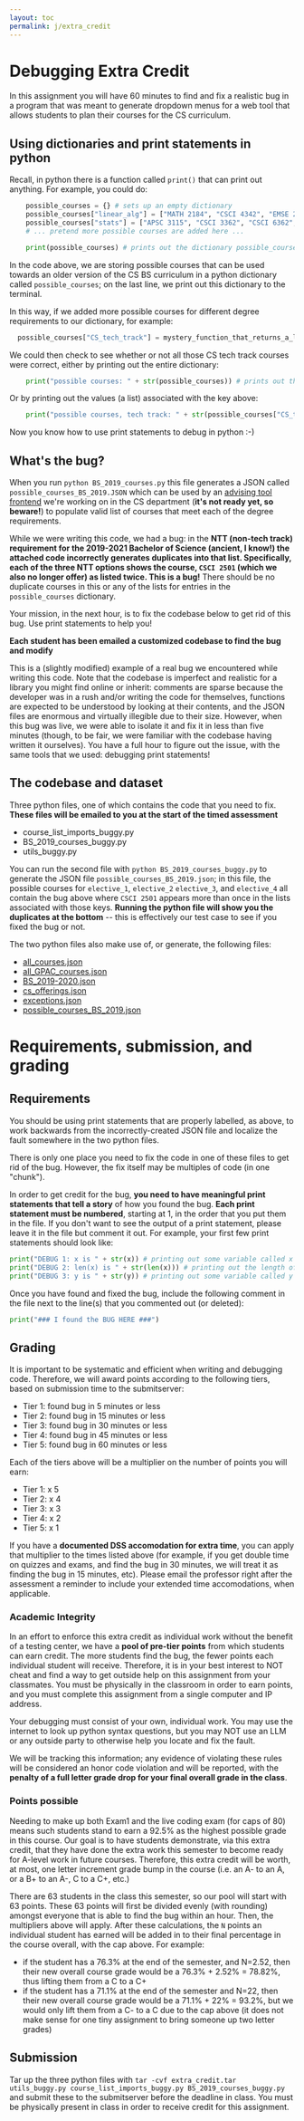 ```yaml
---
layout: toc
permalink: j/extra_credit
---
```


# Debugging Extra Credit

In this assignment you will have 60 minutes to find and fix a realistic bug in a program that was meant to generate dropdown menus for a web tool that allows students to plan their courses for the CS curriculum.

## Using dictionaries and print statements in python 

Recall, in python there is a function called `print()` that can print out anything. For example, you could do:

```python
    possible_courses = {} # sets up an empty dictionary
    possible_courses["linear_alg"] = ["MATH 2184", "CSCI 4342", "EMSE 2705"]
    possible_courses["stats"] = ["APSC 3115", "CSCI 3362", "CSCI 6362", "CSCI 4341", "STAT 4157"]
    # ... pretend more possible courses are added here ...

    print(possible_courses) # prints out the dictionary possible_courses
```

In the code above, we are storing possible courses that can be used towards an older version of the CS BS curriculum in a python dictionary called `possible_courses`; on the last line, we print out this dictionary to the terminal.

In this way, if we added more possible courses for different degree requirements to our dictionary, for example:

```python
  possible_courses["CS_tech_track"] = mystery_function_that_returns_a_list()
```

We could then check to see whether or not all those CS tech track courses were correct, either by printing out the entire dictionary:
```python
    print("possible courses: " + str(possible_courses)) # prints out the dictionary possible_courses
```

Or by printing out the values (a list) associated with the key above:
```python
    print("possible courses, tech track: " + str(possible_courses["CS_tech_track"])) # prints out the dictionary entry for CS_tech_track in possible_courses
```

Now you know how to use print statements to debug in python :-)

## What's the bug?

When you run `python BS_2019_courses.py` this file generates a JSON called `possible_courses_BS_2019.JSON` which can be used by an [advising tool frontend](https://faculty.cs.gwu.edu/goldfrank/advisingtool/) we're working on in the CS department (**it's not ready yet, so beware!**) to populate valid list of courses that meet each of the degree requirements. 

While we were writing this code, we had a bug: in the **NTT (non-tech track) requirement for the 2019-2021 Bachelor of Science (ancient, I know!) the attached code incorrectly generates duplicates into that list. Specifically, each of the three NTT options shows the course, `CSCI 2501` (which we also no longer offer) as listed twice. This is a bug!** There should be no duplicate courses in this or any of the lists for entries in the `possible_courses` dictionary.

Your mission, in the next hour, is to fix the codebase below to get rid of this bug. Use print statements to help you!

**Each student has been emailed a customized codebase to find the bug and modify** 

This is a (slightly modified) example of a real bug we encountered while writing this code. Note that the codebase is imperfect and realistic for a library you might find online or inherit: comments are sparse because the developer was in a rush and/or writing the code for themselves, functions are expected to be understood by looking at their contents, and the JSON files are enormous and virtually illegible due to their size. However, when this bug was live, we were able to isolate it and fix it in less than five minutes (though, to be fair, we were familiar with the codebase having written it ourselves). You have a full hour to figure out the issue, with the same tools that we used: debugging print statements!

## The codebase and dataset

Three python files, one of which contains the code that you need to fix. **These files will be emailed to you at the start of the timed assessment**
* course_list_imports_buggy.py
* BS_2019_courses_buggy.py
* utils_buggy.py

You can run the second file with `python BS_2019_courses_buggy.py` to generate the JSON file `possible_courses_BS_2019.json`; in this file, the possible courses for `elective_1`, `elective_2` `elective_3`, and `elective_4` all contain the bug above where `CSCI 2501` appears more than once in the lists associated with those keys. **Running the python file will show you the duplicates at the bottom** -- this is effectively our test case to see if you fixed the bug or not.

The two python files also make use of, or generate, the following files:
* [all_courses.json](./all_courses.json) 
* [all_GPAC_courses.json](./all_GPAC_courses.json) 
* [BS_2019-2020.json](./BS_2019-2020.json) 
* [cs_offerings.json](./cs_offerings.json) 
* [exceptions.json](./exceptions.json) 
* [possible_courses_BS_2019.json](./possible_courses_BS_2019.json) 


# Requirements, submission, and grading

## Requirements

You should be using print statements that are properly labelled, as above, to work backwards from the incorrectly-created JSON file and localize the fault somewhere in the two python files.

There is only one place you need to fix the code in one of these files to get rid of the bug. However, the fix itself may be multiples of code (in one "chunk").

In order to get credit for the bug, **you need to have meaningful print statements that tell a story** of how you found the bug. **Each print statement must be numbered**, starting at 1, in the order that you put them in the file. If you don't want to see the output of a print statement, please leave it in the file but comment it out. For example, your first few print statements should look like:
```python
print("DEBUG 1: x is " + str(x)) # printing out some variable called x
print("DEBUG 2: len(x) is " + str(len(x))) # printing out the length of a list called x
print("DEBUG 3: y is " + str(y)) # printing out some variable called y
```

Once you have found and fixed the bug, include the following comment in the file next to the line(s) that you commented out (or deleted):

```python
print("### I found the BUG HERE ###")
```

## Grading

It is important to be systematic and efficient when writing and debugging code. Therefore, we will award points according to the following tiers, based on submission time to the submitserver:
* Tier 1: found bug in 5 minutes or less
* Tier 2: found bug in 15 minutes or less
* Tier 3: found bug in 30 minutes or less
* Tier 4: found bug in 45 minutes or less
* Tier 5: found bug in 60 minutes or less

Each of the tiers above will be a multiplier on the number of points you will earn:
* Tier 1: x 5
* Tier 2: x 4
* Tier 3: x 3
* Tier 4: x 2
* Tier 5: x 1

If you have a **documented DSS accomodation for extra time**, you can apply that multiplier to the times listed above (for example, if you get double time on quizzes and exams, and find the bug in 30 minutes, we will treat it as finding the bug in 15 minutes, etc). Please email the professor right after the assessment a reminder to include your extended time accomodations, when applicable.

### Academic Integrity

In an effort to enforce this extra credit as individual work without the benefit of a testing center, we have a **pool of pre-tier points** from which students can earn credit. The more students find the bug, the fewer points each individual student will receive. Therefore, it is in your best interest to NOT cheat and find a way to get outside help on this assignment from your classmates. You must be physically in the classroom in order to earn points, and you must complete this assignment from a single computer and IP address. 

Your debugging must consist of your own, individual work. You may use the internet to look up python syntax questions, but you may NOT use an LLM or any outside party to otherwise help you locate and fix the fault.

We will be tracking this information; any evidence of violating these rules will be considered an honor code violation and will be reported, with the **penalty of a full letter grade drop for your final overall grade in the class**.

### Points possible

Needing to make up both Exam1 and the live coding exam (for caps of 80) means such students stand to earn a 92.5% as the highest possible grade in this course. Our goal is to have students demonstrate, via this extra credit, that they have done the extra work this semester to become ready for A-level work in future courses. Therefore, this extra credit will be worth, at most, one letter increment grade bump in the course (i.e. an A- to an A, or a B+ to an A-, C to a C+, etc.)

There are 63 students in the class this semester, so our pool will start with 63 points. These 63 points will first be divided evenly (with rounding) amongst everyone that is able to find the bug within an hour. Then, the multipliers above will apply. After these calculations, the `N` points an individual student has earned will be added in to their final percentage in the course overall, with the cap above. For example:
* if the student has a 76.3% at the end of the semester, and N=2.52, then their new overall course grade would be a 76.3% + 2.52% = 78.82%, thus lifting them from a C to a C+
* if the student has a 71.1% at the end of the semester and N=22, then their new overall course grade would be a 71.1% + 22% = 93.2%, but we would only lift them from a C- to a C due to the cap above (it does not make sense for one tiny assignment to bring someone up two letter grades)

## Submission

Tar up the three python files with `tar -cvf extra_credit.tar utils_buggy.py course_list_imports_buggy.py BS_2019_courses_buggy.py` and submit these to the submitserver before the deadline in class. You must be physically present in class in order to receive credit for this assignment.
